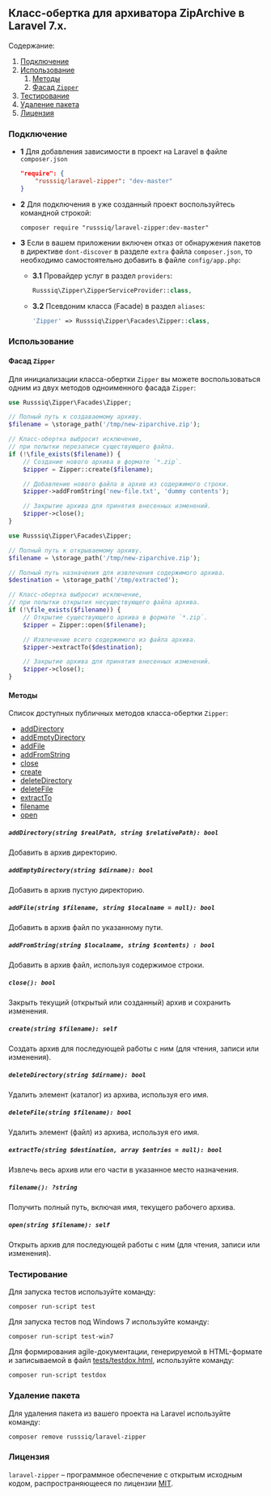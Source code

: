 ## Класс-обертка для архиватора ZipArchive в Laravel 7.x.



Содержание:
 1. [Подключение](#Подключение)
 1. [Использование](#Использование)
     1. [Методы](#Методы)
     1. [Фасад `Zipper`](#facade-zipper)
 1. [Тестирование](#Тестирование)
 1. [Удаление пакета](#Удаление-пакета)
 1. [Лицензия](#Лицензия)

### Подключение

 - **1** Для добавления зависимости в проект на Laravel в файле `composer.json`

    ```json
    "require": {
        "russsiq/laravel-zipper": "dev-master"
    }
    ```

 - **2** Для подключения в уже созданный проект воспользуйтесь командной строкой:

    ```console
    composer require "russsiq/laravel-zipper:dev-master"
    ```

 - **3** Если в вашем приложении включен отказ от обнаружения пакетов в директиве `dont-discover` в разделе `extra` файла `composer.json`, то необходимо самостоятельно добавить в файле `config/app.php`:

    - **3.1** Провайдер услуг в раздел `providers`:

        ```php
        Russsiq\Zipper\ZipperServiceProvider::class,
        ```

    - **3.2** Псевдоним класса (Facade) в раздел `aliases`:

        ```php
        'Zipper' => Russsiq\Zipper\Facades\Zipper::class,
        ```

### Использование

<a name="facade-zipper"></a>
#### Фасад `Zipper`

Для инициализации класса-обертки `Zipper` вы можете воспользоваться одним из двух методов одноименного фасада `Zipper`:

```php
use Russsiq\Zipper\Facades\Zipper;

// Полный путь к создаваемому архиву.
$filename = \storage_path('/tmp/new-ziparchive.zip');

// Класс-обертка выбросит исключение,
// при попытки перезаписи существующего файла.
if (!\file_exists($filename)) {
    // Создание нового архива в формате `*.zip`.
    $zipper = Zipper::create($filename);

    // Добавление нового файла в архив из содержимого строки.
    $zipper->addFromString('new-file.txt', 'dummy contents');

    // Закрытие архива для принятия внесенных изменений.
    $zipper->close();
}
```

```php
use Russsiq\Zipper\Facades\Zipper;

// Полный путь к открываемому архиву.
$filename = \storage_path('/tmp/new-ziparchive.zip');

// Полный путь назначения для извлечения содержимого архива.
$destination = \storage_path('/tmp/extracted');

// Класс-обертка выбросит исключение,
// при попытки открытия несуществующего файла архива.
if (!\file_exists($filename)) {
    // Открытие существующего архива в формате `*.zip`.
    $zipper = Zipper::open($filename);

    // Извлечение всего содержимого из файла архива.
    $zipper->extractTo($destination);

    // Закрытие архива для принятия внесенных изменений.
    $zipper->close();
}
```

#### Методы

Список доступных публичных методов класса-обертки `Zipper`:

 - [addDirectory](#method-addDirectory)
 - [addEmptyDirectory](#method-addEmptyDirectory)
 - [addFile](#method-addFile)
 - [addFromString](#method-addFromString)
 - [close](#method-close)
 - [create](#method-create)
 - [deleteDirectory](#method-deleteDirectory)
 - [deleteFile](#method-deleteFile)
 - [extractTo](#method-extractTo)
 - [filename](#method-filename)
 - [open](#method-open)

<a name="method-addDirectory"></a>
##### `addDirectory(string $realPath, string $relativePath): bool`
Добавить в архив директорию.

<a name="method-addEmptyDirectory"></a>
##### `addEmptyDirectory(string $dirname): bool`
Добавить в архив пустую директорию.

<a name="method-addFile"></a>
##### `addFile(string $filename, string $localname = null): bool`
Добавить в архив файл по указанному пути.

<a name="method-addFromString"></a>
##### `addFromString(string $localname, string $contents) : bool`
Добавить в архив файл, используя содержимое строки.

<a name="method-close"></a>
##### `close(): bool`
Закрыть текущий (открытый или созданный) архив и сохранить изменения.

<a name="method-create"></a>
##### `create(string $filename): self`
Создать архив для последующей работы с ним (для чтения, записи или изменения).

<a name="method-deleteDirectory"></a>
##### `deleteDirectory(string $dirname): bool`
Удалить элемент (каталог) из архива, используя его имя.

<a name="method-deleteFile"></a>
##### `deleteFile(string $filename): bool`
Удалить элемент (файл) из архива, используя его имя.

<a name="method-extractTo"></a>
##### `extractTo(string $destination, array $entries = null): bool`
Извлечь весь архив или его части в указанное место назначения.

<a name="method-filename"></a>
##### `filename(): ?string`
Получить полный путь, включая имя, текущего рабочего архива.

<a name="method-open"></a>
##### `open(string $filename): self`
Открыть архив для последующей работы с ним (для чтения, записи или изменения).

### Тестирование

Для запуска тестов используйте команду:

```console
composer run-script test
```

Для запуска тестов под Windows 7 используйте команду:

```console
composer run-script test-win7
```

Для формирования agile-документации, генерируемой в HTML-формате и записываемой в файл [tests/testdox.html](tests/testdox.html), используйте команду:

```console
composer run-script testdox
```

### Удаление пакета

Для удаления пакета из вашего проекта на Laravel используйте команду:

```console
composer remove russsiq/laravel-zipper
```

### Лицензия

`laravel-zipper` – программное обеспечение с открытым исходным кодом, распространяющееся по лицензии [MIT](https://choosealicense.com/licenses/mit/).
